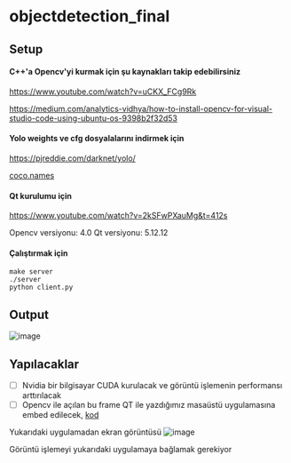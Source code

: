 # objectdetection_final

## Setup
#### C++'a Opencv'yi kurmak için şu kaynakları takip edebilirsiniz

https://www.youtube.com/watch?v=uCKX_FCg9Rk

https://medium.com/analytics-vidhya/how-to-install-opencv-for-visual-studio-code-using-ubuntu-os-9398b2f32d53

#### Yolo weights ve cfg dosyalalarını indirmek için
https://pjreddie.com/darknet/yolo/

[coco.names](https://github.com/pjreddie/darknet/blob/master/data/coco.names)

#### Qt kurulumu için

https://www.youtube.com/watch?v=2kSFwPXauMg&t=412s

Opencv versiyonu: 4.0
Qt versiyonu: 5.12.12


#### Çalıştırmak için

```
make server
./server
python client.py
```

## Output

![image](https://github.com/roboworks0/objectdetection_final/assets/37713845/25a687eb-d37a-4254-bd01-f02e3def412c)




## Yapılacaklar
- [ ] Nvidia bir bilgisayar CUDA kurulacak ve görüntü işlemenin performansı arttırılacak
- [ ] Opencv ile açılan bu frame QT ile yazdığımız masaüstü uygulamasına embed edilecek, [kod](https://github.com/yunus-temurlenk/Send-Opencv-Images-to-Qml-QPainter)

Yukarıdaki uygulamadan ekran görüntüsü
![image](https://github.com/roboworks0/objectdetection_final/assets/37713845/b4f51766-2c51-4f15-a409-132984c425a2)

Görüntü işlemeyi yukarıdaki uygulamaya bağlamak gerekiyor





